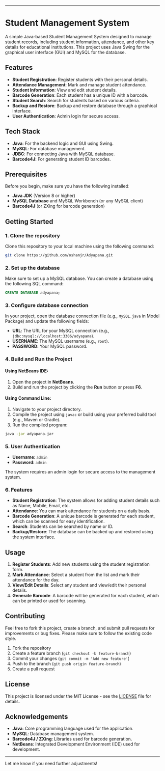 
---

# Student Management System

A simple Java-based Student Management System designed to manage student records, including student information, attendance, and other key details for educational institutions. This project uses Java Swing for the graphical user interface (GUI) and MySQL for the database.

## Features
- **Student Registration**: Register students with their personal details.
- **Attendance Management**: Mark and manage student attendance.
- **Student Information**: View and edit student details.
- **Barcode Generation**: Each student has a unique ID with a barcode.
- **Student Search**: Search for students based on various criteria.
- **Backup and Restore**: Backup and restore database through a graphical interface.
- **User Authentication**: Admin login for secure access.


## Tech Stack
- **Java**: For the backend logic and GUI using Swing.
- **MySQL**: For database management.
- **JDBC**: For connecting Java with MySQL database.
- **Barcode4J**: For generating student ID barcodes.

## Prerequisites
Before you begin, make sure you have the following installed:

- **Java JDK** (Version 8 or higher)
- **MySQL Database** and MySQL Workbench (or any MySQL client)
- **Barcode4J** (or ZXing for barcode generation)

## Getting Started

### 1. Clone the repository
Clone this repository to your local machine using the following command:

```bash
git clone https://github.com/oshanjr/Adyapana.git
```

### 2. Set up the database
Make sure to set up a MySQL database. You can create a database using the following SQL command:

```sql
CREATE DATABASE adyapana;
```

### 3. Configure database connection
In your project, open the database connection file (e.g., `MySQL.java` in Model Package) and update the following fields:

- **URL**: The URL for your MySQL connection (e.g., `jdbc:mysql://localhost:3306/adyapana`).
- **USERNAME**: The MySQL username (e.g., `root`).
- **PASSWORD**: Your MySQL password.

### 4. Build and Run the Project

#### Using NetBeans IDE:
1. Open the project in **NetBeans**.
2. Build and run the project by clicking the **Run** button or press **F6**.

#### Using Command Line:
1. Navigate to your project directory.
2. Compile the project using `javac` or build using your preferred build tool (e.g., Maven or Gradle).
3. Run the compiled program:
```bash
java -jar adyapana.jar
```

### 5. User Authentication

- **Username**: `admin`
- **Password**: `admin`

The system requires an admin login for secure access to the management system.

### 6. Features
- **Student Registration**: The system allows for adding student details such as Name, Mobile, Email, etc.
- **Attendance**: You can mark attendance for students on a daily basis.
- **Barcode Generation**: A unique barcode is generated for each student, which can be scanned for easy identification.
- **Search**: Students can be searched by name or ID.
- **Backup/Restore**: The database can be backed up and restored using the system interface.

## Usage

1. **Register Students**: Add new students using the student registration form.
2. **Mark Attendance**: Select a student from the list and mark their attendance for the day.
3. **View/Edit Details**: Select any student and view/edit their personal details.
4. **Generate Barcode**: A barcode will be generated for each student, which can be printed or used for scanning.

## Contributing

Feel free to fork this project, create a branch, and submit pull requests for improvements or bug fixes. Please make sure to follow the existing code style.

1. Fork the repository
2. Create a feature branch (`git checkout -b feature-branch`)
3. Commit your changes (`git commit -m 'Add new feature'`)
4. Push to the branch (`git push origin feature-branch`)
5. Create a pull request

## License

This project is licensed under the MIT License - see the [LICENSE](LICENSE) file for details.

## Acknowledgements
- **Java**: Core programming language used for the application.
- **MySQL**: Database management system.
- **Barcode4J / ZXing**: Libraries used for barcode generation.
- **NetBeans**: Integrated Development Environment (IDE) used for development.

---


Let me know if you need further adjustments!

